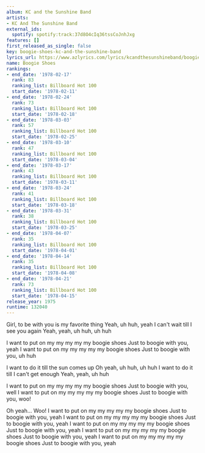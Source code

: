 ```yaml
---
album: KC and the Sunshine Band
artists:
- KC And The Sunshine Band
external_ids:
  spotify: spotify:track:37d8O4cIq36tssCoJnhJxg
features: []
first_released_as_single: false
key: boogie-shoes-kc-and-the-sunshine-band
lyrics_url: https://www.azlyrics.com/lyrics/kcandthesunshineband/boogieshoes.html
name: Boogie Shoes
rankings:
- end_date: '1978-02-17'
  rank: 83
  ranking_list: Billboard Hot 100
  start_date: '1978-02-11'
- end_date: '1978-02-24'
  rank: 73
  ranking_list: Billboard Hot 100
  start_date: '1978-02-18'
- end_date: '1978-03-03'
  rank: 57
  ranking_list: Billboard Hot 100
  start_date: '1978-02-25'
- end_date: '1978-03-10'
  rank: 47
  ranking_list: Billboard Hot 100
  start_date: '1978-03-04'
- end_date: '1978-03-17'
  rank: 43
  ranking_list: Billboard Hot 100
  start_date: '1978-03-11'
- end_date: '1978-03-24'
  rank: 41
  ranking_list: Billboard Hot 100
  start_date: '1978-03-18'
- end_date: '1978-03-31'
  rank: 38
  ranking_list: Billboard Hot 100
  start_date: '1978-03-25'
- end_date: '1978-04-07'
  rank: 35
  ranking_list: Billboard Hot 100
  start_date: '1978-04-01'
- end_date: '1978-04-14'
  rank: 35
  ranking_list: Billboard Hot 100
  start_date: '1978-04-08'
- end_date: '1978-04-21'
  rank: 73
  ranking_list: Billboard Hot 100
  start_date: '1978-04-15'
release_year: 1975
runtime: 132040
---
```

Girl, to be with you is my favorite thing
Yeah, uh huh, yeah
I can't wait till I see you again
Yeah, yeah, uh huh, uh huh

I want to put on my my my my my boogie shoes
Just to boogie with you, yeah
I want to put on my my my my my boogie shoes
Just to boogie with you, uh huh

I want to do it till the sun comes up
Oh yeah, uh huh, uh huh
I want to do it till I can't get enough
Yeah, yeah, uh huh

I want to put on my my my my my boogie shoes
Just to boogie with you, well
I want to put on my my my my my boogie shoes
Just to boogie with you, woo!

Oh yeah...
Woo! I want to put on my my my my my boogie shoes
Just to boogie with you, yeah
I want to put on my my my my my boogie shoes
Just to boogie with you, yeah
I want to put on my my my my my boogie shoes
Just to boogie with you, yeah
I want to put on my my my my my boogie shoes
Just to boogie with you, yeah
I want to put on my my my my my boogie shoes
Just to boogie with you, yeah
